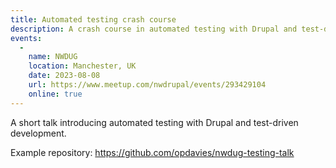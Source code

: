 ```yaml
---
title: Automated testing crash course
description: A crash course in automated testing with Drupal and test-driven development (lightning talk).
events:
  -
    name: NWDUG
    location: Manchester, UK
    date: 2023-08-08
    url: https://www.meetup.com/nwdrupal/events/293429104
    online: true
---
```


A short talk introducing automated testing with Drupal and test-driven development.

Example repository: <https://github.com/opdavies/nwdug-testing-talk>
